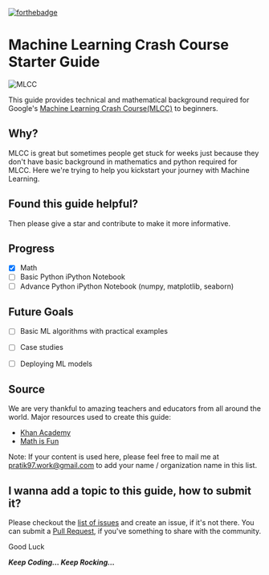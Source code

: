 [![forthebadge](https://forthebadge.com/images/badges/built-with-love.svg)](https://forthebadge.com)
# Machine Learning Crash Course Starter Guide


![MLCC](https://i2.wp.com/9to5google.com/wp-content/uploads/sites/4/2018/07/google-machine-learning-crash-course.jpg?resize=1024%2C0&quality=82&strip=all&ssl=1)

This guide provides technical and mathematical background required for Google's [Machine Learning Crash Course(MLCC)](http://g.co/mledu/studyjams-IN) to beginners.

## Why?
MLCC is great but sometimes people get stuck for weeks just because they don't have basic background in mathematics and python required for MLCC. Here we're trying to help you kickstart your journey with Machine Learning.

## Found this guide helpful? 
Then please give a star and contribute to make it more informative.

## Progress
- [X] Math
- [ ] Basic Python iPython Notebook
- [ ] Advance Python iPython Notebook (numpy, matplotlib, seaborn)

## Future Goals
- [ ] Basic ML algorithms with practical examples
- [ ] Case studies
- [ ] Deploying ML models


## Source
We are very thankful to amazing teachers and educators from all around the world. Major resources used to create this guide:
- [Khan Academy](https://www.khanacademy.org/)
- [Math is Fun](http://mathsisfun.com/)

Note: If your content is used here, please feel free to mail me at pratik97.work@gmail.com to add your name / organization name in this list.

## I wanna add a topic to this guide, how to submit it?
Please checkout the [list of issues](https://github.com/HackyRoot/MLCC_Starter_Guide/issues/) and create an issue, if it's not there.
You can submit a [Pull Request](https://github.com/HackyRoot/MLCC_Starter_Guide/pulls), if you've something to share with the community.


Good Luck

***Keep Coding... Keep Rocking...***

